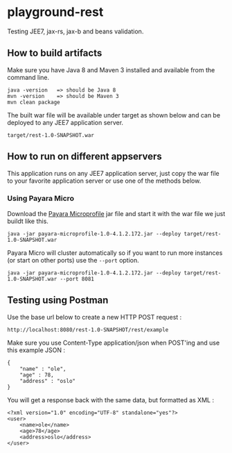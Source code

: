 # playground-rest
Testing JEE7, jax-rs, jax-b and beans validation.


## How to build artifacts
Make sure you have Java 8 and Maven 3 installed and available from the command line.
```
java -version   => should be Java 8
mvn -version    => should be Maven 3
mvn clean package
```

The built war file will be available under target as shown below and can be deployed to any JEE7 application server.
```
target/rest-1.0-SNAPSHOT.war
```

## How to run on different appservers
This application runs on any JEE7 application server, 
just copy the war file to your favorite application server or use one of the methods below.

### Using Payara Micro
Download the [Payara Microprofile](http://www.payara.fish/downloads) jar file and start it with the war file we just buildt like this.
```
java -jar payara-microprofile-1.0-4.1.2.172.jar --deploy target/rest-1.0-SNAPSHOT.war
```

Payara Micro will cluster automatically so if you want to run more instances (or start on other ports) use the ```--port``` option.
```
java -jar payara-microprofile-1.0-4.1.2.172.jar --deploy target/rest-1.0-SNAPSHOT.war --port 8081
```

## Testing using Postman
Use the base url below to create a new HTTP POST request :
```
http://localhost:8080/rest-1.0-SNAPSHOT/rest/example
```

Make sure you use Content-Type application/json when POST'ing and use this example JSON :
```
{
	"name" : "ole",
	"age" : 78,
	"address" : "oslo"
}
```

You will get a response back with the same data, but formatted as XML :
```
<?xml version="1.0" encoding="UTF-8" standalone="yes"?>
<user>
    <name>ole</name>
    <age>78</age>
    <address>oslo</address>
</user>
```